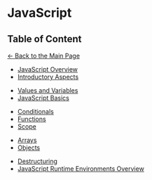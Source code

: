 # JavaScript

## Table of Content

[&larr; Back to the Main Page](./../README.md)

<div></div>

- [JavaScript Overview](./js-overview.md)
- [Introductory Aspects](./introductory-aspects.md)

<div></div>

- [Values and Variables](./variables.md)
- [JavaScript Basics](./js-basics.md)

<div></div>

- [Conditionals](./conditionals.md)
- [Functions](./functions.md)
- [Scope](./scope.md)

<div></div>

- [Arrays](./arrays.md)
- [Objects](.)

<div></div>

- [Destructuring](./destructuring.md)
- [JavaScript Runtime Environments Overview](.)

<div></div>
